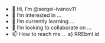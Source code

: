 - 👋 Hi, I’m @sergei-ivanov11
- 👀 I’m interested in ...
- 🌱 I’m currently learning ...
- 💞️ I’m looking to collaborate on ...
- 📫 How to reach me ...  a}
RREbml id
<!---
sergei-ivanov11/sergei-ivanov11 is a ✨ special ✨ repository because its `README.md` (this file) appears on your GitHub profile.
You can click the Preview link to take a look at your chang&.  
